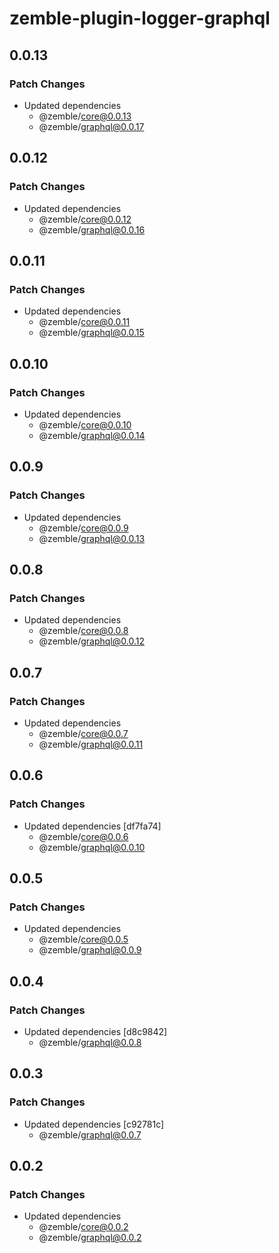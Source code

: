 # zemble-plugin-logger-graphql

## 0.0.13

### Patch Changes

- Updated dependencies
  - @zemble/core@0.0.13
  - @zemble/graphql@0.0.17

## 0.0.12

### Patch Changes

- Updated dependencies
  - @zemble/core@0.0.12
  - @zemble/graphql@0.0.16

## 0.0.11

### Patch Changes

- Updated dependencies
  - @zemble/core@0.0.11
  - @zemble/graphql@0.0.15

## 0.0.10

### Patch Changes

- Updated dependencies
  - @zemble/core@0.0.10
  - @zemble/graphql@0.0.14

## 0.0.9

### Patch Changes

- Updated dependencies
  - @zemble/core@0.0.9
  - @zemble/graphql@0.0.13

## 0.0.8

### Patch Changes

- Updated dependencies
  - @zemble/core@0.0.8
  - @zemble/graphql@0.0.12

## 0.0.7

### Patch Changes

- Updated dependencies
  - @zemble/core@0.0.7
  - @zemble/graphql@0.0.11

## 0.0.6

### Patch Changes

- Updated dependencies [df7fa74]
  - @zemble/core@0.0.6
  - @zemble/graphql@0.0.10

## 0.0.5

### Patch Changes

- Updated dependencies
  - @zemble/core@0.0.5
  - @zemble/graphql@0.0.9

## 0.0.4

### Patch Changes

- Updated dependencies [d8c9842]
  - @zemble/graphql@0.0.8

## 0.0.3

### Patch Changes

- Updated dependencies [c92781c]
  - @zemble/graphql@0.0.7

## 0.0.2

### Patch Changes

- Updated dependencies
  - @zemble/core@0.0.2
  - @zemble/graphql@0.0.2
